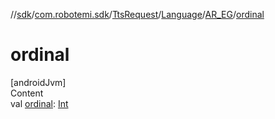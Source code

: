 //[sdk](../../../../../index.md)/[com.robotemi.sdk](../../../index.md)/[TtsRequest](../../index.md)/[Language](../index.md)/[AR_EG](index.md)/[ordinal](ordinal.md)



# ordinal  
[androidJvm]  
Content  
val [ordinal](ordinal.md): [Int](https://kotlinlang.org/api/latest/jvm/stdlib/kotlin/-int/index.html)  



